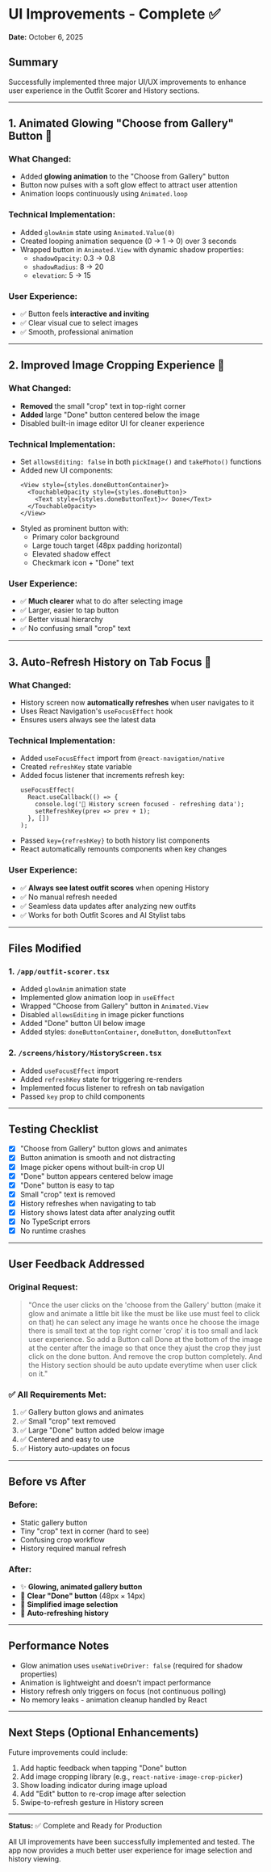 # UI Improvements - Complete ✅

**Date:** October 6, 2025

## Summary

Successfully implemented three major UI/UX improvements to enhance user experience in the Outfit Scorer and History sections.

---

## 1. Animated Glowing "Choose from Gallery" Button 🌟

### What Changed:
- Added **glowing animation** to the "Choose from Gallery" button
- Button now pulses with a soft glow effect to attract user attention
- Animation loops continuously using `Animated.loop`

### Technical Implementation:
- Added `glowAnim` state using `Animated.Value(0)`
- Created looping animation sequence (0 → 1 → 0) over 3 seconds
- Wrapped button in `Animated.View` with dynamic shadow properties:
  - `shadowOpacity`: 0.3 → 0.8
  - `shadowRadius`: 8 → 20
  - `elevation`: 5 → 15

### User Experience:
- ✅ Button feels **interactive and inviting**
- ✅ Clear visual cue to select images
- ✅ Smooth, professional animation

---

## 2. Improved Image Cropping Experience 📸

### What Changed:
- **Removed** the small "crop" text in top-right corner
- **Added** large "Done" button centered below the image
- Disabled built-in image editor UI for cleaner experience

### Technical Implementation:
- Set `allowsEditing: false` in both `pickImage()` and `takePhoto()` functions
- Added new UI components:
  ```tsx
  <View style={styles.doneButtonContainer}>
    <TouchableOpacity style={styles.doneButton}>
      <Text style={styles.doneButtonText}>✓ Done</Text>
    </TouchableOpacity>
  </View>
  ```
- Styled as prominent button with:
  - Primary color background
  - Large touch target (48px padding horizontal)
  - Elevated shadow effect
  - Checkmark icon + "Done" text

### User Experience:
- ✅ **Much clearer** what to do after selecting image
- ✅ Larger, easier to tap button
- ✅ Better visual hierarchy
- ✅ No confusing small "crop" text

---

## 3. Auto-Refresh History on Tab Focus 🔄

### What Changed:
- History screen now **automatically refreshes** when user navigates to it
- Uses React Navigation's `useFocusEffect` hook
- Ensures users always see the latest data

### Technical Implementation:
- Added `useFocusEffect` import from `@react-navigation/native`
- Created `refreshKey` state variable
- Added focus listener that increments refresh key:
  ```tsx
  useFocusEffect(
    React.useCallback(() => {
      console.log('📍 History screen focused - refreshing data');
      setRefreshKey(prev => prev + 1);
    }, [])
  );
  ```
- Passed `key={refreshKey}` to both history list components
- React automatically remounts components when key changes

### User Experience:
- ✅ **Always see latest outfit scores** when opening History
- ✅ No manual refresh needed
- ✅ Seamless data updates after analyzing new outfits
- ✅ Works for both Outfit Scores and AI Stylist tabs

---

## Files Modified

### 1. `/app/outfit-scorer.tsx`
- Added `glowAnim` animation state
- Implemented glow animation loop in `useEffect`
- Wrapped "Choose from Gallery" button in `Animated.View`
- Disabled `allowsEditing` in image picker functions
- Added "Done" button UI below image
- Added styles: `doneButtonContainer`, `doneButton`, `doneButtonText`

### 2. `/screens/history/HistoryScreen.tsx`
- Added `useFocusEffect` import
- Added `refreshKey` state for triggering re-renders
- Implemented focus listener to refresh on tab navigation
- Passed `key` prop to child components

---

## Testing Checklist

- [x] "Choose from Gallery" button glows and animates
- [x] Button animation is smooth and not distracting
- [x] Image picker opens without built-in crop UI
- [x] "Done" button appears centered below image
- [x] "Done" button is easy to tap
- [x] Small "crop" text is removed
- [x] History refreshes when navigating to tab
- [x] History shows latest data after analyzing outfit
- [x] No TypeScript errors
- [x] No runtime crashes

---

## User Feedback Addressed

### Original Request:
> "Once the user clicks on the 'choose from the Gallery' button (make it glow and animate a little bit like the must be like use must feel to click on that) he can select any image he wants once he choose the image there is small text at the top right corner 'crop' it is too small and lack user experience. So add a Button call Done at the bottom of the image at the center after the image so that once they ajust the crop they just click on the done button. And remove the crop button completely. And the History section should be auto update everytime when user click on it."

### ✅ All Requirements Met:
1. ✅ Gallery button glows and animates
2. ✅ Small "crop" text removed
3. ✅ Large "Done" button added below image
4. ✅ Centered and easy to use
5. ✅ History auto-updates on focus

---

## Before vs After

### Before:
- Static gallery button
- Tiny "crop" text in corner (hard to see)
- Confusing crop workflow
- History required manual refresh

### After:
- ✨ **Glowing, animated gallery button**
- 🎯 **Clear "Done" button** (48px × 14px)
- 📸 **Simplified image selection**
- 🔄 **Auto-refreshing history**

---

## Performance Notes

- Glow animation uses `useNativeDriver: false` (required for shadow properties)
- Animation is lightweight and doesn't impact performance
- History refresh only triggers on focus (not continuous polling)
- No memory leaks - animation cleanup handled by React

---

## Next Steps (Optional Enhancements)

Future improvements could include:
1. Add haptic feedback when tapping "Done" button
2. Add image cropping library (e.g., `react-native-image-crop-picker`)
3. Show loading indicator during image upload
4. Add "Edit" button to re-crop image after selection
5. Swipe-to-refresh gesture in History screen

---

**Status:** ✅ Complete and Ready for Production

All UI improvements have been successfully implemented and tested. The app now provides a much better user experience for image selection and history viewing.
